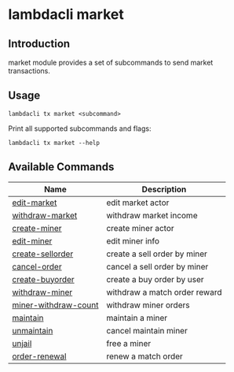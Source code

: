 # lambdacli market

## Introduction

market module provides a set of subcommands to send market transactions.

## Usage

```
lambdacli tx market <subcommand>
```

Print all supported subcommands and flags:
```
lambdacli tx market --help
```

## Available Commands

| Name                            | Description                                                   |
| --------------------------------| --------------------------------------------------------------|
| [edit-market](edit-market.md)                       | edit market actor                                |
| [withdraw-market](withdraw-market.md)                           | withdraw market income                                                           |
| [create-miner](create-miner.md)                           | create miner actor                                                         |
| [edit-miner](edit-miner.md)                                       | edit miner info                                                       |
| [create-sellorder](create-sellorder.md)                                   | create a sell order by miner                                      |
| [cancel-order](cancel-order.md)                                   | cancel a sell order by miner                                      |
| [create-buyorder](create-buyorder.md)                                   | create a buy order by user                                     |
| [withdraw-miner](withdraw-miner.md)                                   | withdraw a match order reward                                     |
| [miner-withdraw-count](miner-withdraw-count.md)                                   | withdraw miner orders                                      |
| [maintain](maintain.md)                                   | maintain a miner                                      |
| [unmaintain](unmaintain.md)                                   | cancel maintain miner                                      |
| [unjail](unjail.md)                                   | free a miner                                      |
| [order-renewal](order-renewal.md)                                   | renew a match order                                      |


